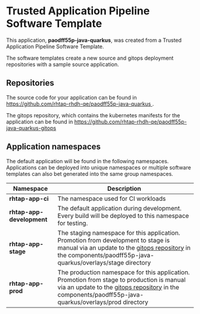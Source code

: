 # Trusted Application Pipeline Software Template

This application, **paodff55p-java-quarkus**, was created from a Trusted Application Pipeline Software Template.

The software templates create a new source and gitops deployment repositories with a sample source application. 

## Repositories

The source code for your application can be found in [https://github.com/rhtap-rhdh-qe/paodff55p-java-quarkus ](https://github.com/rhtap-rhdh-qe/paodff55p-java-quarkus ).
 
The gitops repository, which contains the kubernetes manifests for the application can be found in 
[https://github.com/rhtap-rhdh-qe/paodff55p-java-quarkus-gitops ](https://github.com/rhtap-rhdh-qe/paodff55p-java-quarkus-gitops ) 

## Application namespaces 

The default application will be found in the following namespaces. Applications can be deployed into unique namespaces or multiple software templates can also bet generated into the same group namespaces.  

|  Namespace   |  Description   |  
| -------- | -------- |
| **rhtap-app-ci** | The namespace used for CI workloads |
| **rhtap-app-development** | The default application during development. Every build will be deployed to this namespace for testing. |
| **rhtap-app-stage** | The staging namespace for this application. Promotion from development to stage is manual via an update to the [gitops repository](https://github.com/rhtap-rhdh-qe/paodff55p-java-quarkus-gitops ) in the components/paodff55p-java-quarkus/overlays/stage directory |
| **rhtap-app-prod** | The production namespace for this application. Promotion from stage to production is manual via an update to the [gitops repository](https://github.com/rhtap-rhdh-qe/paodff55p-java-quarkus-gitops ) in the components/paodff55p-java-quarkus/overlays/prod directory |